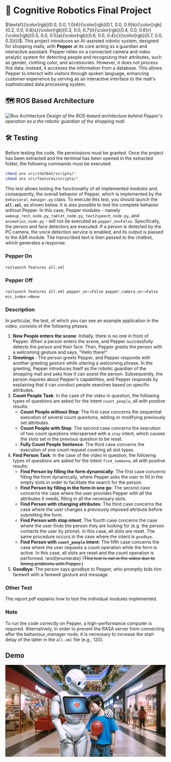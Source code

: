 # 🤖 Cognitive Robotics Final Project

$\textsf{{\color[rgb]{0.0, 0.0, 1.0}A}{\color[rgb]{0.1, 0.0, 0.9}b}{\color[rgb]{0.2, 0.0, 0.8}s}{\color[rgb]{0.3, 0.0, 0.7}t}{\color[rgb]{0.4, 0.0, 0.6}r}{\color[rgb]{0.5, 0.0, 0.5}a}{\color[rgb]{0.6, 0.0, 0.4}c}{\color[rgb]{0.7, 0.0, 0.3}t}}$: This project introduces an AI-assisted robotic system, designed for shopping malls, with **Pepper** at its core acting as a guardian and interactive assistant. Pepper relies on a connected camera and video analytic system for detecting people and recognizing their attributes, such as gender, clothing color, and accessories. However, it does not process this data; instead, it accesses the information from a database. This allows Pepper to interact with visitors through spoken language, enhancing customer experience by serving as an interactive interface to the mall's sophisticated data processing system.

## 🗺️ ROS Based Architecture
![Ros Architecture](https://github.com/Andyvince01/Cognitive_Robotics/blob/main/ROS%20Architecture.jpg)
*Design of the ROS-based architecture behind Pepper's operation as a the robotic guardian of the shopping mall.*

## 🛠 Testing
Before testing the code, file permissions must be granted. Once the project has been extracted and the terminal has been opened in the extracted folder, the following commands must be executed:
```bash
chmod u+x src/chatbot/scripts/*
chmod u+x src/features/scripts/*
```
This test allows testing the functionality of all implemented modules and, consequently, the overall behavior of Pepper, which is implemented by the `behavioral_manager.py` class. To execute this test, you should launch the **`all.xml`**, as shown below. It is also possible to test the complete behavior without Pepper. In this case, Pepper modules - namely `wakeup_rest_node.py`, `tablet_node.py`, `text2speech_node.py`, and `animation_node.py` - will not be executed as `pepper_on=False`. Specifically, the person and face detectors are executed. If a person is detected by the PC camera, the voice detection service is enabled, and its output is passed to the ASR module. The transcribed text is then passed to the chatbot, which generates a response.

### Pepper On
```bash
roslaunch features all.xml
```

### Pepper Off
```
roslaunch features all.xml pepper_on:=False pepper_camera_on:=False mic_index:=None
```

### Description
In particular, the test, of which you can see an example application in the video, consists of the following phases:

1. **New People enters the scene**: Initially, there is no one in front of Pepper. When a person enters the scene, and Pepper successfully detects the person and their face. Then, Pepper greets the person with a welcoming gesture and says, "Hello there!".
2. **Greetings** : The person greets Pepper, and Pepper responds with another greeting gesture while uttering a welcoming phrase. In the greeting, Pepper introduces itself as the robotic guardian of the shopping mall and asks how it can assist the person. Subsequently, the person inquires about Pepper's capabilities, and Pepper responds by explaining that it can conduct people searches based on specific attributes.
3. **Count People Task**: In the case of the video in question, the following types of questions are asked for the intent `count_people`, all with positive results:
   - **Count People without Stop**: The first case concerns the sequential execution of several count questions, adding or modifying previously set attributes.
   - **Count People with Stop**: The second case concerns the execution of two count questions interspersed with a `stop` intent, which causes the slots set in the previous question to be reset.
   - **Fully Count People Sentence**: The third case concerns the execution of one count request covering all slot types.
4. **Find Person Task**: In the case of the video in question, the following types of questions are asked for the intent `find_someone`, all with positive results:
   - **Find Person by filling the form dynamically**: The first case concerns filling the form dynamically, where Pepper asks the user to fill in the empty slots in order to facilitate the search for the person.
   - **Find Person by filling in the form in one go**: The second case concerns the case where the user provides Pepper with all the attributes it needs, filling in all the necessary slots.
   - **Find Person with changing attributes**: The third case concerns the case where the user changes a previously imposed attribute before submitting the form.
   - **Find Person with stop intent**: The fourth case concerns the case where the user finds the person they are looking for (e.g. the person contacts the user by phone). In this case, all slots are reset. The same procedure occurs in the case where the intent is `goodbye`.
   - **Find Person with `count_people` intent**: The fifth case concerns the case where the user requests a count operation while the form is active. In this case, all slots are reset and the count operation is performed.
	\end{enumerate} (~~This test is not in the video due to timing problems with Pepper.~~)
5. **Goodbye**: The person says goodbye to Pepper, who promptly bids him farewell with a farewell gesture and message.

### Other Test
The report.pdf explains how to test the individual modules implemented.

### Note
To run the code correctly on Pepper, a high-performance computer is required. Alternatively, in order to prevent the RASA server from connecting after the behaviour_manager node, it is necessary to increase the start delay of the latter in the `all.xml` file (e.g., 120).

## Demo
[![Demo](https://github.com/Andyvince01/Unisa2023-24.Cognitive_Robotics/blob/main/Pepper.png?raw=true)](https://drive.google.com/file/d/1cByygt-HeLCd18607BKksqAAawNyKmPt/view?usp=sharing)

